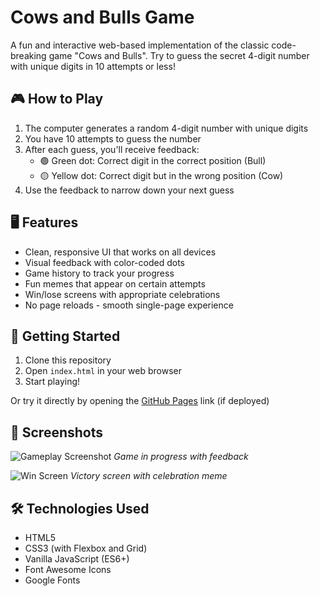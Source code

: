 # Cows and Bulls Game

A fun and interactive web-based implementation of the classic code-breaking game "Cows and Bulls". Try to guess the secret 4-digit number with unique digits in 10 attempts or less!

## 🎮 How to Play

1. The computer generates a random 4-digit number with unique digits
2. You have 10 attempts to guess the number
3. After each guess, you'll receive feedback:
   - 🟢 Green dot: Correct digit in the correct position (Bull)
   - 🟡 Yellow dot: Correct digit but in the wrong position (Cow)
4. Use the feedback to narrow down your next guess

## 🖥️ Features

- Clean, responsive UI that works on all devices
- Visual feedback with color-coded dots
- Game history to track your progress
- Fun memes that appear on certain attempts
- Win/lose screens with appropriate celebrations
- No page reloads - smooth single-page experience

## 🚀 Getting Started

1. Clone this repository
2. Open `index.html` in your web browser
3. Start playing!

Or try it directly by opening the [GitHub Pages](https://yourusername.github.io/cows-and-bulls) link (if deployed)

## 🎨 Screenshots

![Gameplay Screenshot](demo/gameplay.png)
*Game in progress with feedback*

![Win Screen](demo/win-screen.png)
*Victory screen with celebration meme*

## 🛠️ Technologies Used

- HTML5
- CSS3 (with Flexbox and Grid)
- Vanilla JavaScript (ES6+)
- Font Awesome Icons
- Google Fonts
